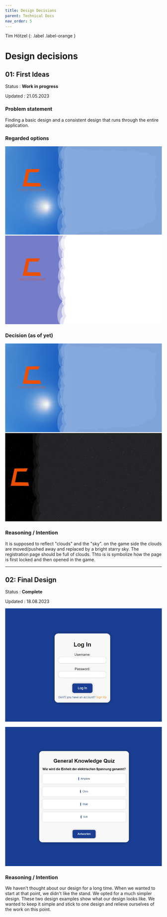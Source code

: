 ```yaml
---
title: Design Decisions
parent: Technical Docs
nav_order: 5
---
```


Tim Hötzel
{: .label .label-orange }

# Design decisions

## 01: First Ideas
Status
: **Work in progress** 

Updated
: 21.05.2023

### Problem statement

Finding a basic design and a consistent design that runs through the entire application.

### Regarded options

![get_lists() sample](../assets/images/login-page.png)
![Alt text](../assets/images/web-design.png)

### Decision (as of yet)
![get_lists() sample](../assets/images/login-page.png)
![Alt text](../assets/images/register-page.png)

### Reasoning / Intention

It is supposed to reflect "clouds" and the "sky". on the game side the clouds are moved/pushed away and replaced by a bright starry sky. The registration page should be full of clouds. Thto is is symbolize how the page is first locked and then opened in the game.

---

## 02: Final Design


Status
: **Complete** 

Updated
: 18.08.2023

![Alt text](../assets/images/login.JPG)

![Alt text](../assets/images/generalKnowlage.JPG)

### Reasoning / Intention
We haven't thought about our design for a long time. When we wanted to start at that point, we didn't like the stand. We opted for a much simpler design.
These two design examples show what our design looks like. We wanted to keep it simple and stick to one design and relieve ourselves of the work on this point.